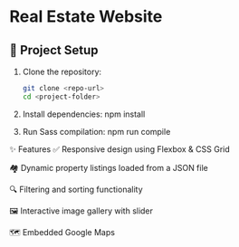 # Real Estate Website

## 📌 Project Setup  
1. Clone the repository:  
   ```sh
   git clone <repo-url>
   cd <project-folder>

2. Install dependencies:
    npm install

3. Run Sass compilation:
    npm run compile


✨ Features
✅ Responsive design using Flexbox & CSS Grid

🏘️ Dynamic property listings loaded from a JSON file

🔍 Filtering and sorting functionality

🖼️ Interactive image gallery with slider

🗺️ Embedded Google Maps